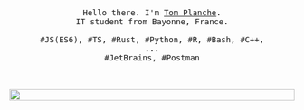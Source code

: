 <main 
    style="display: flex; flex-direction: column; align-items: center"
>
    <p
        style="width: 80%; display: flex; flex-direction: column; align-items: center; text-align: center"
    >
        <samp>
            Hello there. I'm <a href="https://tomplanche.fr/">Tom Planche</a>.<br>
            IT student from Bayonne, France.
            <br>
            <br>
            #JS(ES6), #TS, #Rust, #Python, #R, #Bash, #C++, ...
            <br>
            #JetBrains, #Postman
        </samp>
        <br>
        <br>
    </p>
    <img
        src="https://github.com/TomPlanche/TomPlanche/raw/main/gifPerso.gif"
        width="100%"
    />
</main>




